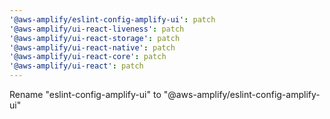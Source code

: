 ```yaml
---
'@aws-amplify/eslint-config-amplify-ui': patch
'@aws-amplify/ui-react-liveness': patch
'@aws-amplify/ui-react-storage': patch
'@aws-amplify/ui-react-native': patch
'@aws-amplify/ui-react-core': patch
'@aws-amplify/ui-react': patch
---
```


Rename "eslint-config-amplify-ui" to "@aws-amplify/eslint-config-amplify-ui"

